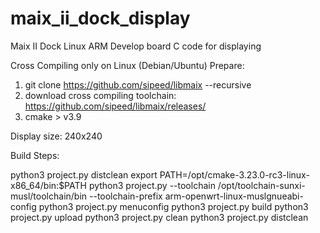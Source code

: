 # maix_ii_dock_display
Maix II Dock Linux ARM Develop board C code for displaying

Cross Compiling only on Linux (Debian/Ubuntu)
Prepare:
1. git clone https://github.com/sipeed/libmaix --recursive
2. download cross compiling toolchain: https://github.com/sipeed/libmaix/releases/
3. cmake > v3.9


Display size:
240x240




Build Steps:

python3 project.py distclean
export PATH=/opt/cmake-3.23.0-rc3-linux-x86_64/bin:$PATH
python3 project.py --toolchain /opt/toolchain-sunxi-musl/toolchain/bin --toolchain-prefix arm-openwrt-linux-muslgnueabi- config
python3 project.py menuconfig
python3 project.py build
python3 project.py upload
python3 project.py clean
python3 project.py distclean
